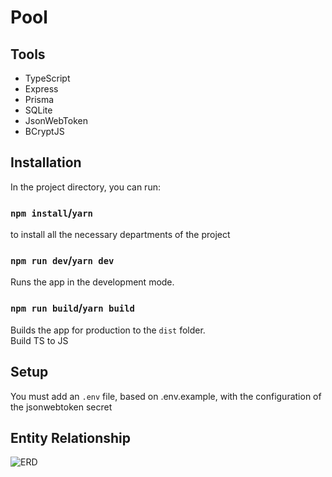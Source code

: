 # Pool

## Tools
  * TypeScript
  * Express
  * Prisma
  * SQLite
  * JsonWebToken
  * BCryptJS

## Installation
In the project directory, you can run:

### `npm install`/`yarn`

to install all the necessary departments of the project

### `npm run dev`/`yarn dev`

Runs the app in the development mode.

### `npm run build`/`yarn build`

Builds the app for production to the `dist` folder.\
Build TS to JS

## Setup
You must add an `.env` file, based on .env.example, with the configuration of the jsonwebtoken secret
    
## Entity Relationship
![ERD](https://user-images.githubusercontent.com/45016362/201196724-7d384c00-53f5-434f-bd25-fe48740f9d92.svg)
